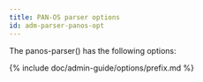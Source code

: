 ```yaml
---
title: PAN-OS parser options
id: adm-parser-panos-opt
---
```


The panos-parser() has the following options:

{% include doc/admin-guide/options/prefix.md %}
